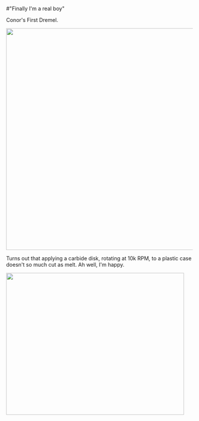 #"Finally I'm a real boy"

Conor's First Dremel.

<a href="http://conoroneill.net/wp-content/uploads/2012/06/dremel.png"><img class="size-full wp-image-762 aligncenter" title="Conor's First Dremel" src="http://conoroneill.net/wp-content/uploads/2012/06/dremel.png" alt="" width="800" height="600" /></a>

Turns out that applying a carbide disk, rotating at 10k RPM, to a plastic case doesn't so much cut as melt. Ah well, I'm happy.

<a href="http://conoroneill.net/wp-content/uploads/2012/06/normal_chr_pinocchio_p1_1280.jpg"><img class="size-full wp-image-763 aligncenter" title="normal_chr_pinocchio_p1_1280" src="http://conoroneill.net/wp-content/uploads/2012/06/normal_chr_pinocchio_p1_1280.jpg" alt="" width="480" height="384" /></a>